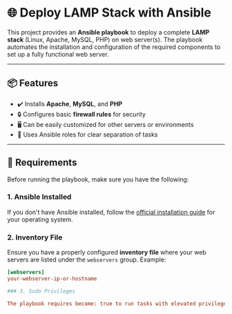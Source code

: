 # 🌐 Deploy LAMP Stack with Ansible

This project provides an **Ansible playbook** to deploy a complete **LAMP stack** (Linux, Apache, MySQL, PHP) on web server(s). The playbook automates the installation and configuration of the required components to set up a fully functional web server.

---

## 📦 Features

- ✔️ Installs **Apache**, **MySQL**, and **PHP**
- 🔒 Configures basic **firewall rules** for security
- 🖥️ Can be easily customized for other servers or environments
- 📜 Uses Ansible roles for clear separation of tasks

---

## 🚀 Requirements

Before running the playbook, make sure you have the following:

### 1. **Ansible Installed**

If you don't have Ansible installed, follow the [official installation guide](https://docs.ansible.com/ansible/latest/installation_guide/index.html) for your operating system.

### 2. **Inventory File**

Ensure you have a properly configured **inventory file** where your web servers are listed under the `webservers` group. Example:

```ini
[webservers]
your-webserver-ip-or-hostname

### 3. Sudo Privileges

The playbook requires become: true to run tasks with elevated privileges, so make sure your user has sudo permissions.
